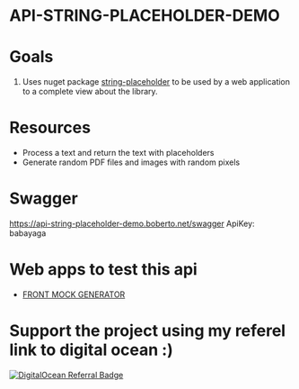 # API-STRING-PLACEHOLDER-DEMO

# Goals

1. Uses nuget package [string-placeholder](https://github.com/brutalzinn/string-placeholder) to be used by a web application to a complete view about the library.

# Resources

- Process a text and return the text with placeholders
- Generate random PDF files and images with random pixels

# Swagger

https://api-string-placeholder-demo.boberto.net/swagger
ApiKey: babayaga

# Web apps to test this api

* [FRONT MOCK GENERATOR](https://github.com/brutalzinn/front-mock-string-placeholder)

# Support the project using my referel link to digital ocean :)

[![DigitalOcean Referral Badge](https://web-platforms.sfo2.cdn.digitaloceanspaces.com/WWW/Badge%201.svg)](https://www.digitalocean.com/?refcode=73a251126fbd&utm_campaign=Referral_Invite&utm_medium=Referral_Program&utm_source=badge)